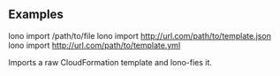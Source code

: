 ## Examples

  lono import /path/to/file
  lono import http://url.com/path/to/template.json
  lono import http://url.com/path/to/template.yml

Imports a raw CloudFormation template and lono-fies it.
